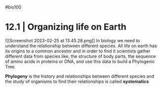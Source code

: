 #bio100 

# 12.1 | Organizing life on Earth
![[Screenshot 2023-02-25 at 13.45.28.png]]
In biology we need to understand the relationship between different species. All life on earth has its origins to a common ancestor and in order to find it scientists gather different data from species like, the structure of body parts, the sequence of amino acids in proteins or DNA, and use this data to build a Phylogenic Tree. 

**Phylogeny** is the history and relationships between different species and the study of organisms to find their relationships is called **systematics**


